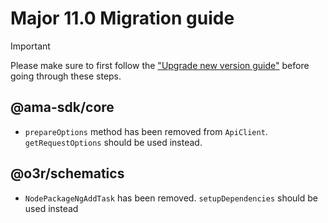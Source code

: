 # Major 11.0 Migration guide

> [!IMPORTANT]
> Please make sure to first follow the ["Upgrade new version guide"](https://github.com/AmadeusITGroup/otter/blob/main/docs/core/UPGRADE_NEW_VERSION.md) before going through these steps.

## @ama-sdk/core

- `prepareOptions` method has been removed from `ApiClient`. `getRequestOptions` should be used instead.

## @o3r/schematics

- `NodePackageNgAddTask` has been removed. `setupDependencies` should be used instead
